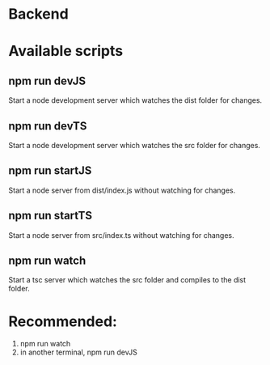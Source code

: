 # Backend

# Available scripts

## npm run devJS

Start a node development server which watches the dist folder for changes. 

## npm run devTS

Start a node development server which watches the src folder for changes.

## npm run startJS

Start a node server from dist/index.js without watching for changes. 

## npm run startTS

Start a node server from src/index.ts without watching for changes. 

## npm run watch

Start a tsc server which watches the src folder and compiles to the dist folder. 


# Recommended: 
1. npm run watch
2. in another terminal, npm run devJS
